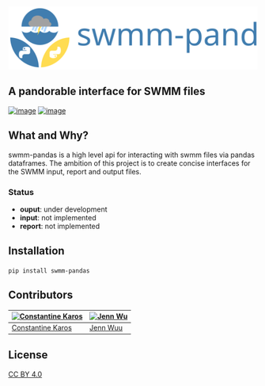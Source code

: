 ![image](docs/_static/swmm-pandas.svg)

## A pandorable interface for SWMM files

[![image](https://img.shields.io/pypi/v/swmm-pandas.svg)](https://pypi.python.org/pypi/swmm-pandas)
[![image](https://img.shields.io/badge/docs-pages-success)](https://karosc.github.io/swmm-python/)


## What and Why?

swmm-pandas is a high level api for interacting with swmm files via pandas dataframes. The ambition of this project is to create concise interfaces for the SWMM input, report and output files.

### Status
* __ouput__: under development
* __input__: not implemented
* __report__: not implemented




## Installation 

`pip install swmm-pandas`

## Contributors

[![Constantine Karos](https://avatars1.githubusercontent.com/u/36245370?s=70)](https://github.com/karosc) | [![Jenn Wu](https://avatars.githubusercontent.com/u/28812156?s=70)](https://github.com/jennwuu) |
--- | --- |
[Constantine Karos](https://github.com/karosc) |[Jenn Wuu](https://github.com/jennwuu) |


## License

[CC BY 4.0](./LICENSE.md)